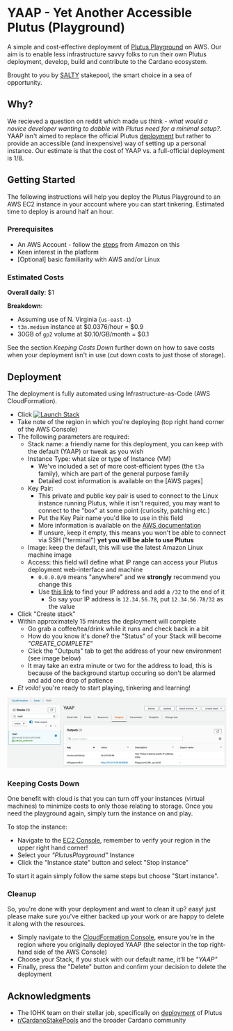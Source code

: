 # YAAP - Yet Another Accessible Plutus (Playground)

A simple and cost-effective deployment of [Plutus Playground](https://playground.plutus.iohkdev.io/) on AWS. Our aim is to enable less infrastructure savvy folks to run their own Plutus deployment, develop, build and contribute to the Cardano ecosystem.

Brought to you by [SALTY](https://saltypool.net/) stakepool, the smart choice in a sea of opportunity.


## Why?

We recieved a question on reddit which made us think - _what would a novice developer wanting to dabble with Plutus need for a minimal setup?_. YAAP isn't aimed to replace the official Plutus [deployment](https://github.com/input-output-hk/plutus/tree/master/deployment) but rather to provide an accessible (and inexpensive) way of setting up a personal instance. Our estimate is that the cost of YAAP vs. a full-official deployment is 1/8.


## Getting Started

The following instructions will help you deploy the Plutus Playground to an AWS EC2 instance in your account where you can start tinkering. Estimated time to deploy is around half an hour.


### Prerequisites

- An AWS Account - follow the [steps](https://aws.amazon.com/premiumsupport/knowledge-center/create-and-activate-aws-account/) from Amazon on this
- Keen interest in the platform
- [Optional] basic familiarity with AWS and/or Linux

### Estimated Costs

**Overall daily**: $1 

**Breakdown**:
- Assuming use of N. Virginia (`us-east-1`)
- `t3a.medium` instance at $0.0376/hour = $0.9
- 30GB of `gp2` volume at $0.10/GB/month = $0.1

See the section _Keeping Costs Down_ further down on how to save costs when your deployment isn't in use (cut down costs to just those of storage).


## Deployment

The deployment is fully automated using Infrastructure-as-Code (AWS CloudFormation).

- Click
[![Launch Stack](https://s3.amazonaws.com/cloudformation-examples/cloudformation-launch-stack.png "Launch Stack")](https://console.aws.amazon.com/cloudformation/home?#/stacks/create/review?templateURL=https://saltypool.s3-eu-west-1.amazonaws.com/yaap.template&stackName=YAAP)
- Take note of the region in which you're deploying (top right hand corner of the AWS Console)
- The following parameters are required:
  - Stack name: a friendly name for this deployment, you can keep with the default (YAAP) or tweak as you wish
  - Instance Type: what size or type of Instance (VM)
    - We've included a set of more cost-efficient types (the `t3a` family), which are part of the general purpose family
    - Detailed cost information is available on the [AWS pages]
  - Key Pair:
    - This private and public key pair is used to connect to the Linux instance running Plutus, while it isn't required, you may want to connect to the "box" at some point (curiosity, patching etc.)
    - Put the Key Pair name you'd like to use in this field
    - More information is available on the [AWS documentation](https://docs.aws.amazon.com/AWSEC2/latest/UserGuide/ec2-key-pairs.html)
    - If unsure, keep it empty, this means you won't be able to connect via SSH ("terminal") **yet you will be able to use Plutus**
  - Image: keep the default, this will use the latest Amazon Linux machine image
  - Access: this field will define what IP range can access your Plutus deployment web-interface and machine
    - `0.0.0.0/0` means "anywhere" and we **strongly** recommend you change this
    - Use [this link](http://checkip.amazonaws.com/) to find your IP address and add a `/32` to the end of it
      - So say your IP address is `12.34.56.78`, put `12.34.56.78/32` as the value
- Click "Create stack"
- Within approximately 15 minutes the deployment will complete
  - Go grab a coffee/tea/drink while it runs and check back in a bit
  - How do you know it's done? the "Status" of your Stack will become _"CREATE_COMPLETE"_
  - Click the "Outputs" tab to get the address of your new environment (see image below)
  - It may take an extra minute or two for the address to load, this is because of the background startup occuring so don't be alarmed and add one drop of patience
- _Et voila!_ you're ready to start playing, tinkering and learning!

![Deployment Complete](images/YAAP-CloudFormation-Outputs.png "Deployment Complete")


### Keeping Costs Down

One benefit with cloud is that you can turn off your instances (virtual machines) to minimize costs to only those relating to storage. Once you need the playground again, simply turn the instance on and play.

To stop the instance:
- Navigate to the [EC2 Console](https://console.aws.amazon.com/ec2/home), remember to verify your region in the upper right hand corner!
- Select your _"PlutusPlayground"_ Instance
- Click the "Instance state" button and select "Stop instance"

To start it again simply follow the same steps but choose "Start instance".


### Cleanup

So, you're done with your deployment and want to clean it up? easy! just please make sure you've either backed up your work or are happy to delete it along with the resources.

- Simply navigate to the [CloudFormation Console](https://console.aws.amazon.com/cloudformation/home), ensure you're in the region where you originally deployed YAAP (the selector in the top right-hand side of the AWS Console)
- Choose your Stack, if you stuck with our default name, it'll be _"YAAP"_
- Finally, press the "Delete" button and confirm your decision to delete the deployment


## Acknowledgments

- The IOHK team on their stellar job, specifically on [deployment](https://github.com/input-output-hk/plutus/tree/master/deployment) of Plutus
- [r/CardanoStakePools](https://www.reddit.com/r/CardanoStakePools/) and the broader Cardano community
